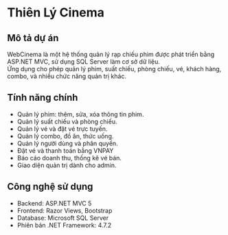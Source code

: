 # Thiên Lý Cinema

## Mô tả dự án
WebCinema là một hệ thống quản lý rạp chiếu phim được phát triển bằng ASP.NET MVC, sử dụng SQL Server làm cơ sở dữ liệu.  
Ứng dụng cho phép quản lý phim, suất chiếu, phòng chiếu, vé, khách hàng, combo, và nhiều chức năng quản trị khác.

## Tính năng chính
- Quản lý phim: thêm, sửa, xóa thông tin phim.
- Quản lý suất chiếu và phòng chiếu.
- Quản lý vé và đặt vé trực tuyến.
- Quản lý combo, đồ ăn, thức uống.
- Quản lý người dùng và phân quyền.
- Đặt vé và thanh toán bằng VNPAY
- Báo cáo doanh thu, thống kê vé bán.
- Giao diện quản trị dành cho admin.

## Công nghệ sử dụng
- Backend: ASP.NET MVC 5 
- Frontend: Razor Views, Bootstrap 
- Database: Microsoft SQL Server
- Phiên bản .NET Framework: 4.7.2
